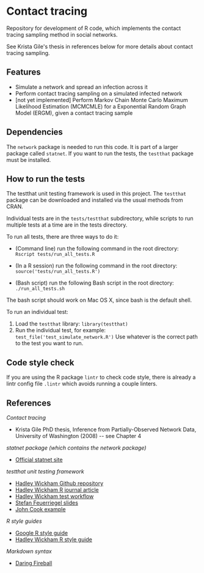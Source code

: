 Contact tracing
===============

Repository for development of R code, which implements the contact tracing
sampling method in social networks.

See Krista Gile's thesis in references below for more details about contact
tracing sampling.

Features
--------
* Simulate a network and spread an infection across it
* Perform contact tracing sampling on a simulated infected network
* [not yet implemented] Perform Markov Chain Monte Carlo Maximum Likelihood
  Estimation (MCMCMLE) for a Exponential Random Graph Model (ERGM), given a
  contact tracing sample

Dependencies
------------

The `network` package is needed to run this code. It is part of a larger
package called `statnet`.  If you want to run the tests, the `testthat` package
must be installed.

How to run the tests
--------------------
The testthat unit testing framework is used in this project.  The `testthat`
package can be downloaded and installed via the usual methods from CRAN.

Individual tests are in the `tests/testthat` subdirectory, while scripts to run
multiple tests at a time are in the tests directory.

To run all tests, there are three ways to do it:

* (Command line) run the following command in the root directory:
`Rscript tests/run_all_tests.R`

* (In a R session) run the following command in the root directory:
`source('tests/run_all_tests.R')`

* (Bash script) run the following Bash script in the root directory:
`./run_all_tests.sh`

The bash script should work on Mac OS X, since bash is the default shell.

To run an individual test:

1. Load the `testthat` library: `library(testthat)`
2. Run the individual test, for example: `test_file('test_simulate_network.R')`
   Use whatever is the correct path to the test you want to run.

Code style check
----------------
If you are using the R package `lintr` to check code style, there is already a
lintr config file `.lintr` which avoids running a couple linters.

References
----------

*Contact tracing*
+ Krista Gile PhD thesis, Inference from Partially-Observed Network Data,
  University of Washington (2008) -- see Chapter 4

*statnet package (which contains the network package)*
+ [Official statnet site](http://www.statnet.org/)

*testthat unit testing framework*

+ [Hadley Wickham Github repository](https://github.com/hadley/testthat)
+ [Hadley Wickham R journal article](https://journal.r-project.org/archive/2011-1/RJournal_2011-1_Wickham.pdf)
+ [Hadley Wickham test workflow](http://r-pkgs.had.co.nz/tests.html)
+ [Stefan Feuerriegel slides](http://www.is.uni-freiburg.de/ressourcen/algorithm-design-and-software-engineering-oeffentlicher-zugriff/11_softwaretesting.pdf)
+ [John Cook example](http://www.johndcook.com/blog/2013/06/12/example-of-unit-testing-r-code-with-testthat/)

*R style guides*

+ [Google R style guide](https://google.github.io/styleguide/Rguide.xml)
+ [Hadley Wickham R style guide](http://adv-r.had.co.nz/Style.html)

*Markdown syntax*

+ [Daring Fireball](https://daringfireball.net/projects/markdown/syntax)
